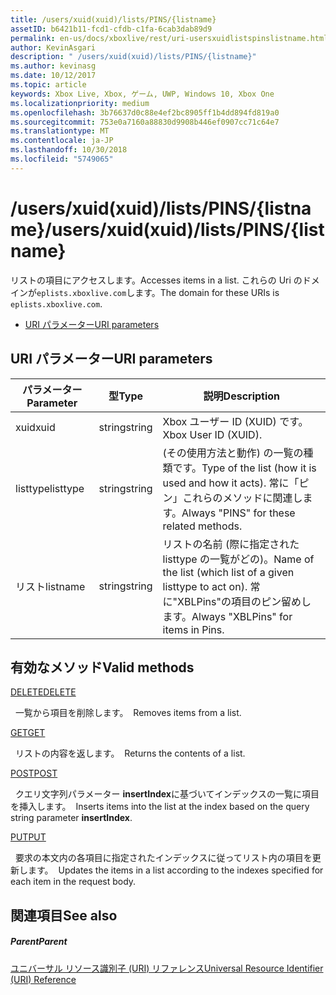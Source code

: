 ```yaml
---
title: /users/xuid(xuid)/lists/PINS/{listname}
assetID: b6421b11-fcd1-cfdb-c1fa-6cab3dab89d9
permalink: en-us/docs/xboxlive/rest/uri-usersxuidlistspinslistname.html
author: KevinAsgari
description: " /users/xuid(xuid)/lists/PINS/{listname}"
ms.author: kevinasg
ms.date: 10/12/2017
ms.topic: article
keywords: Xbox Live, Xbox, ゲーム, UWP, Windows 10, Xbox One
ms.localizationpriority: medium
ms.openlocfilehash: 3b76637d0c88e4ef2bc8905ff1b4dd894fd819a0
ms.sourcegitcommit: 753e0a7160a88830d9908b446ef0907cc71c64e7
ms.translationtype: MT
ms.contentlocale: ja-JP
ms.lasthandoff: 10/30/2018
ms.locfileid: "5749065"
---
```

# <a name="usersxuidxuidlistspinslistname"></a><span data-ttu-id="c3945-104">/users/xuid(xuid)/lists/PINS/{listname}</span><span class="sxs-lookup"><span data-stu-id="c3945-104">/users/xuid(xuid)/lists/PINS/{listname}</span></span>
<span data-ttu-id="c3945-105">リストの項目にアクセスします。</span><span class="sxs-lookup"><span data-stu-id="c3945-105">Accesses items in a list.</span></span> <span data-ttu-id="c3945-106">これらの Uri のドメインが`eplists.xboxlive.com`します。</span><span class="sxs-lookup"><span data-stu-id="c3945-106">The domain for these URIs is `eplists.xboxlive.com`.</span></span>
 
  * [<span data-ttu-id="c3945-107">URI パラメーター</span><span class="sxs-lookup"><span data-stu-id="c3945-107">URI parameters</span></span>](#ID4EV)
 
<a id="ID4EV"></a>

 
## <a name="uri-parameters"></a><span data-ttu-id="c3945-108">URI パラメーター</span><span class="sxs-lookup"><span data-stu-id="c3945-108">URI parameters</span></span>
 
| <span data-ttu-id="c3945-109">パラメーター</span><span class="sxs-lookup"><span data-stu-id="c3945-109">Parameter</span></span>| <span data-ttu-id="c3945-110">型</span><span class="sxs-lookup"><span data-stu-id="c3945-110">Type</span></span>| <span data-ttu-id="c3945-111">説明</span><span class="sxs-lookup"><span data-stu-id="c3945-111">Description</span></span>| 
| --- | --- | --- | 
| <span data-ttu-id="c3945-112">xuid</span><span class="sxs-lookup"><span data-stu-id="c3945-112">xuid</span></span>| <span data-ttu-id="c3945-113">string</span><span class="sxs-lookup"><span data-stu-id="c3945-113">string</span></span>| <span data-ttu-id="c3945-114">Xbox ユーザー ID (XUID) です。</span><span class="sxs-lookup"><span data-stu-id="c3945-114">Xbox User ID (XUID).</span></span>| 
| <span data-ttu-id="c3945-115">listtype</span><span class="sxs-lookup"><span data-stu-id="c3945-115">listtype</span></span>| <span data-ttu-id="c3945-116">string</span><span class="sxs-lookup"><span data-stu-id="c3945-116">string</span></span>| <span data-ttu-id="c3945-117">(その使用方法と動作) の一覧の種類です。</span><span class="sxs-lookup"><span data-stu-id="c3945-117">Type of the list (how it is used and how it acts).</span></span> <span data-ttu-id="c3945-118">常に「ピン」これらのメソッドに関連します。</span><span class="sxs-lookup"><span data-stu-id="c3945-118">Always "PINS" for these related methods.</span></span>| 
| <span data-ttu-id="c3945-119">リスト</span><span class="sxs-lookup"><span data-stu-id="c3945-119">listname</span></span>| <span data-ttu-id="c3945-120">string</span><span class="sxs-lookup"><span data-stu-id="c3945-120">string</span></span>| <span data-ttu-id="c3945-121">リストの名前 (際に指定された listtype の一覧がどの)。</span><span class="sxs-lookup"><span data-stu-id="c3945-121">Name of the list (which list of a given listtype to act on).</span></span> <span data-ttu-id="c3945-122">常に"XBLPins"の項目のピン留めします。</span><span class="sxs-lookup"><span data-stu-id="c3945-122">Always "XBLPins" for items in Pins.</span></span>| 
  
<a id="ID4EGC"></a>

 
## <a name="valid-methods"></a><span data-ttu-id="c3945-123">有効なメソッド</span><span class="sxs-lookup"><span data-stu-id="c3945-123">Valid methods</span></span>

[<span data-ttu-id="c3945-124">DELETE</span><span class="sxs-lookup"><span data-stu-id="c3945-124">DELETE</span></span>](uri-usersxuidlistspinslistnamedelete.md)

<span data-ttu-id="c3945-125">&nbsp;&nbsp;一覧から項目を削除します。</span><span class="sxs-lookup"><span data-stu-id="c3945-125">&nbsp;&nbsp;Removes items from a list.</span></span>

[<span data-ttu-id="c3945-126">GET</span><span class="sxs-lookup"><span data-stu-id="c3945-126">GET</span></span>](uri-usersxuidlistspinslistnameget.md)

<span data-ttu-id="c3945-127">&nbsp;&nbsp;リストの内容を返します。</span><span class="sxs-lookup"><span data-stu-id="c3945-127">&nbsp;&nbsp;Returns the contents of a list.</span></span>

[<span data-ttu-id="c3945-128">POST</span><span class="sxs-lookup"><span data-stu-id="c3945-128">POST</span></span>](uri-usersxuidlistspinslistnamepost.md)

<span data-ttu-id="c3945-129">&nbsp;&nbsp;クエリ文字列パラメーター **insertIndex**に基づいてインデックスの一覧に項目を挿入します。</span><span class="sxs-lookup"><span data-stu-id="c3945-129">&nbsp;&nbsp;Inserts items into the list at the index based on the query string parameter **insertIndex**.</span></span>

[<span data-ttu-id="c3945-130">PUT</span><span class="sxs-lookup"><span data-stu-id="c3945-130">PUT</span></span>](uri-usersxuidlistspinslistnameput.md)

<span data-ttu-id="c3945-131">&nbsp;&nbsp;要求の本文内の各項目に指定されたインデックスに従ってリスト内の項目を更新します。</span><span class="sxs-lookup"><span data-stu-id="c3945-131">&nbsp;&nbsp;Updates the items in a list according to the indexes specified for each item in the request body.</span></span>
 
<a id="ID4EZC"></a>

 
## <a name="see-also"></a><span data-ttu-id="c3945-132">関連項目</span><span class="sxs-lookup"><span data-stu-id="c3945-132">See also</span></span>
 
<a id="ID4E2C"></a>

 
##### <a name="parent"></a><span data-ttu-id="c3945-133">Parent</span><span class="sxs-lookup"><span data-stu-id="c3945-133">Parent</span></span> 

[<span data-ttu-id="c3945-134">ユニバーサル リソース識別子 (URI) リファレンス</span><span class="sxs-lookup"><span data-stu-id="c3945-134">Universal Resource Identifier (URI) Reference</span></span>](../atoc-xboxlivews-reference-uris.md)

   